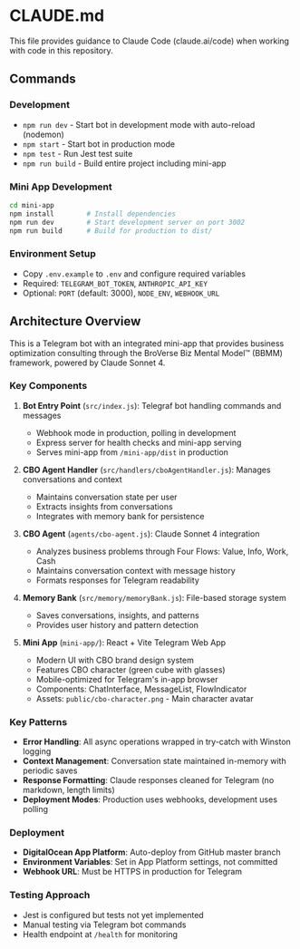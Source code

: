 # CLAUDE.md

This file provides guidance to Claude Code (claude.ai/code) when working with code in this repository.

## Commands

### Development
- `npm run dev` - Start bot in development mode with auto-reload (nodemon)
- `npm start` - Start bot in production mode
- `npm test` - Run Jest test suite
- `npm run build` - Build entire project including mini-app

### Mini App Development
```bash
cd mini-app
npm install        # Install dependencies
npm run dev        # Start development server on port 3002
npm run build      # Build for production to dist/
```

### Environment Setup
- Copy `.env.example` to `.env` and configure required variables
- Required: `TELEGRAM_BOT_TOKEN`, `ANTHROPIC_API_KEY`
- Optional: `PORT` (default: 3000), `NODE_ENV`, `WEBHOOK_URL`

## Architecture Overview

This is a Telegram bot with an integrated mini-app that provides business optimization consulting through the BroVerse Biz Mental Model™ (BBMM) framework, powered by Claude Sonnet 4.

### Key Components

1. **Bot Entry Point** (`src/index.js`): Telegraf bot handling commands and messages
   - Webhook mode in production, polling in development
   - Express server for health checks and mini-app serving
   - Serves mini-app from `/mini-app/dist` in production

2. **CBO Agent Handler** (`src/handlers/cboAgentHandler.js`): Manages conversations and context
   - Maintains conversation state per user
   - Extracts insights from conversations
   - Integrates with memory bank for persistence

3. **CBO Agent** (`agents/cbo-agent.js`): Claude Sonnet 4 integration
   - Analyzes business problems through Four Flows: Value, Info, Work, Cash
   - Maintains conversation context with message history
   - Formats responses for Telegram readability

4. **Memory Bank** (`src/memory/memoryBank.js`): File-based storage system
   - Saves conversations, insights, and patterns
   - Provides user history and pattern detection

5. **Mini App** (`mini-app/`): React + Vite Telegram Web App
   - Modern UI with CBO brand design system
   - Features CBO character (green cube with glasses)
   - Mobile-optimized for Telegram's in-app browser
   - Components: ChatInterface, MessageList, FlowIndicator
   - Assets: `public/cbo-character.png` - Main character avatar

### Key Patterns

- **Error Handling**: All async operations wrapped in try-catch with Winston logging
- **Context Management**: Conversation state maintained in-memory with periodic saves
- **Response Formatting**: Claude responses cleaned for Telegram (no markdown, length limits)
- **Deployment Modes**: Production uses webhooks, development uses polling

### Deployment

- **DigitalOcean App Platform**: Auto-deploy from GitHub master branch
- **Environment Variables**: Set in App Platform settings, not committed
- **Webhook URL**: Must be HTTPS in production for Telegram

### Testing Approach

- Jest is configured but tests not yet implemented
- Manual testing via Telegram bot commands
- Health endpoint at `/health` for monitoring